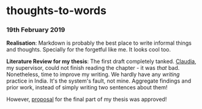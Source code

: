 ﻿# thoughts-to-words
> 

### 19th February 2019

**Realisation**: Markdown is probably the best place to write informal things and thoughts. Specially for the forgetful like me. It looks cool too. 


**Literature Review for my thesis**: The first draft completely tanked. [Claudia](chauff.github.io), my supervisor, could not finish reading the chapter - it was *that* bad. Nonetheless, time to improve my writing. We hardly have any *writing* practice in India. It's the system's fault, not mine. Aggregate findings and prior work, instead of simply writing two sentences about them! 

However, [proposal](https://github.com/roynirmal/queryExpWikiPassageQA/blob/master/homerun.md) for the final part of my thesis was approved! 
